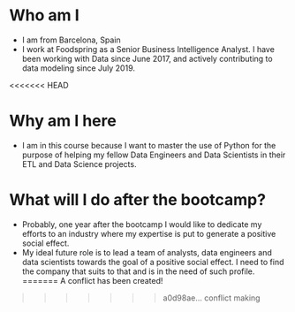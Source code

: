 # Who am I

* I am from Barcelona, Spain
* I work at Foodspring as a Senior Business Intelligence Analyst. I have been working with Data since June 2017, and actively contributing to data modeling since July 2019.

<<<<<<< HEAD
# Why am I here

* I am in this course because I want to master the use of Python for the purpose of helping my fellow Data Engineers and Data Scientists in their ETL and Data Science projects.

# What will I do after the bootcamp?

* Probably, one year after the bootcamp I would like to dedicate my efforts to an industry where my expertise is put to generate a positive social effect.
* My ideal future role is to lead a team of analysts, data engineers and data scientists towards the goal of a positive social effect. I need to find the company that suits to that and is in the need of such profile.
=======
A conflict has been created! 
>>>>>>> a0d98ae... conflict making
